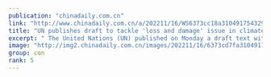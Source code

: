 ```yaml
---
publication: "chinadaily.com.cn"
link: "http://www.chinadaily.com.cn/a/202211/16/WS6373cc18a310491754329e5a.html"
title: "UN publishes draft to tackle 'loss and damage' issue in climate debate"
excerpt: " The United Nations (UN) published on Monday a draft text with an aim to address the 'loss and damage' issue, one of the hottest topics at the ongoing UN climate conference."
image: "http://img2.chinadaily.com.cn/images/202211/16/6373cd7fa31049178c90f087.jpeg"
group: con
rank: 5
---
```

